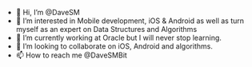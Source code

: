 - 👋 Hi, I’m @DaveSM
- 👀 I’m interested in Mobile development, iOS & Android as well as turn myself as an expert on Data Structures and Algorithms
- 🌱 I’m currently working at Oracle but I will never stop learning.
- 💞️ I’m looking to collaborate on iOS, Android and algorithms.
- 📫 How to reach me @DaveSMBit

<!---
DaveSM/DaveSM is a ✨ special ✨ repository because its `README.md` (this file) appears on your GitHub profile.
You can click the Preview link to take a look at your changes.
--->
